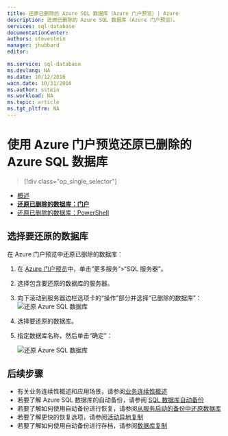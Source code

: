 ```yaml
---
title: 还原已删除的 Azure SQL 数据库（Azure 门户预览）| Azure
description: 还原已删除的 Azure SQL 数据库（Azure 门户预览）。
services: sql-database
documentationCenter: 
authors: stevestein
manager: jhubbard
editor: 

ms.service: sql-database
ms.devlang: NA
ms.date: 10/12/2016
wacn.date: 10/31/2016
ms.author: sstein
ms.workload: NA
ms.topic: article
ms.tgt_pltfrm: NA
---
```


# 使用 Azure 门户预览还原已删除的 Azure SQL 数据库

> [!div class="op_single_selector"]
- [概述](./sql-database-recovery-using-backups.md)
- [**还原已删除的数据库：门户**](./sql-database-restore-deleted-database-portal.md)
- [还原已删除的数据库：PowerShell](./sql-database-restore-deleted-database-powershell.md)

## 选择要还原的数据库 

在 Azure 门户预览中还原已删除的数据库：

1.	在 [Azure 门户预览](https://portal.azure.cn)中，单击“更多服务”>“SQL 服务器”。
3.  选择包含要还原的数据库的服务器。
4.  向下滚动到服务器边栏选项卡的“操作”部分并选择“已删除的数据库”：
	![还原 Azure SQL 数据库](./media/sql-database-restore-deleted-database-portal/restore-deleted-trashbin.png)
5.  选择要还原的数据库。
6.  指定数据库名称，然后单击“确定”：

    ![还原 Azure SQL 数据库](./media/sql-database-restore-deleted-database-portal/restore-deleted.png)

## 后续步骤

- 有关业务连续性概述和应用场景，请参阅[业务连续性概述](./sql-database-business-continuity.md)
- 若要了解 Azure SQL 数据库的自动备份，请参阅 [SQL 数据库自动备份](./sql-database-automated-backups.md)
- 若要了解如何使用自动备份进行恢复，请参阅[从服务启动的备份中还原数据库](./sql-database-recovery-using-backups.md)
- 若要了解更快的恢复选项，请参阅[活动异地复制](./sql-database-geo-replication-overview.md)
- 若要了解如何使用自动备份进行存档，请参阅[数据库复制](./sql-database-copy.md)

<!---HONumber=Mooncake_1024_2016-->